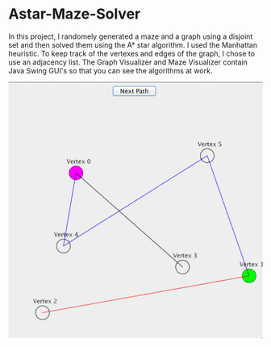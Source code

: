 Astar-Maze-Solver
=================
In this project, I randomely generated a maze and a graph using a disjoint set and then solved them using the A* star algorithm.  I used the Manhattan heuristic. To keep track of the vertexes and edges of the graph, I chose to use an adjacency list.  The Graph Visualizer and Maze Visualizer contain Java Swing GUI's so that you can see the algorithms at work.  

![alt tag](https://github.com/Lawrence-Moore/Astar-Maze-Solver/blob/master/Graph.png)
